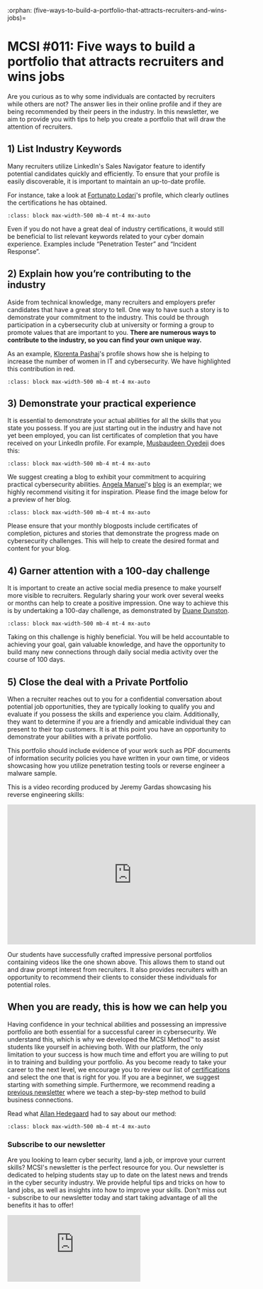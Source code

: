 :orphan:
(five-ways-to-build-a-portfolio-that-attracts-recruiters-and-wins-jobs)=

# MCSI #011: Five ways to build a portfolio that attracts recruiters and wins jobs

Are you curious as to why some individuals are contacted by recruiters while others are not? The answer lies in their online profile and if they are being recommended by their peers in the industry. In this newsletter, we aim to provide you with tips to help you create a portfolio that will draw the attention of recruiters.

## 1) List Industry Keywords

Many recruiters utilize LinkedIn's Sales Navigator feature to identify potential candidates quickly and efficiently. To ensure that your profile is easily discoverable, it is important to maintain an up-to-date profile.

For instance, take a look at [Fortunato Lodari](https://www.linkedin.com/in/foxlox/)'s profile, which clearly outlines the certifications he has obtained.

```{thumbnail} ../images/newsletter/2023-011-foxlox.jpg
:class: block max-width-500 mb-4 mt-4 mx-auto
```

Even if you do not have a great deal of industry certifications, it would still be beneficial to list relevant keywords related to your cyber domain experience. Examples include “Penetration Tester” and “Incident Response”.

## 2) Explain how you’re contributing to the industry

Aside from technical knowledge, many recruiters and employers prefer candidates that have a great story to tell. One way to have such a story is to demonstrate your commitment to the industry. This could be through participation in a cybersecurity club at university or forming a group to promote values that are important to you. **There are numerous ways to contribute to the industry, so you can find your own unique way.**

As an example, [Klorenta Pashaj](https://www.linkedin.com/in/klorentajanushi/)'s profile shows how she is helping to increase the number of women in IT and cybersecurity. We have highlighted this contribution in red.

```{thumbnail} ../images/newsletter/2023-011-klorenta-pashaj.png
:class: block max-width-500 mb-4 mt-4 mx-auto
```

## 3) Demonstrate your practical experience

It is essential to demonstrate your actual abilities for all the skills that you state you possess. If you are just starting out in the industry and have not yet been employed, you can list certificates of completion that you have received on your LinkedIn profile. For example, [Musbaudeen Oyedeji](https://www.linkedin.com/in/musbaudeen-oye/) does this:

```{thumbnail} ../images/newsletter/2023-011-musbaudeen-oye.jpg
:class: block max-width-500 mb-4 mt-4 mx-auto
```

We suggest creating a blog to exhibit your commitment to acquiring practical cybersecurity abilities. [Angela Manuel](https://www.linkedin.com/in/angelamanuel/)'s [blog](https://www.learninglogs.ca/blog/moss-cyber-security-institute-2022-08-progress-update) is an exemplar; we highly recommend visiting it for inspiration. Please find the image below for a preview of her blog.

```{thumbnail} ../images/newsletter/2023-011-angela-manuel.png
:class: block max-width-500 mb-4 mt-4 mx-auto
```

Please ensure that your monthly blogposts include certificates of completion, pictures and stories that demonstrate the progress made on cybersecurity challenges. This will help to create the desired format and content for your blog.

## 4) Garner attention with a 100-day challenge

It is important to create an active social media presence to make yourself more visible to recruiters. Regularly sharing your work over several weeks or months can help to create a positive impression. One way to achieve this is by undertaking a 100-day challenge, as demonstrated by [Duane Dunston](https://www.linkedin.com/in/duane-dunston-67a151195/).

```{thumbnail} ../images/newsletter/2023-011-duane-dunston.jpg
:class: block max-width-500 mb-4 mt-4 mx-auto
```

Taking on this challenge is highly beneficial. You will be held accountable to achieving your goal, gain valuable knowledge, and have the opportunity to build many new connections through daily social media activity over the course of 100 days.

## 5) Close the deal with a Private Portfolio

When a recruiter reaches out to you for a confidential conversation about potential job opportunities, they are typically looking to qualify you and evaluate if you possess the skills and experience you claim. Additionally, they want to determine if you are a friendly and amicable individual they can present to their top customers. It is at this point you have an opportunity to demonstrate your abilities with a private portfolio.

This portfolio should include evidence of your work such as PDF documents of information security policies you have written in your own time, or videos showcasing how you utilize penetration testing tools or reverse engineer a malware sample.

This is a video recording produced by Jeremy Gardas showcasing his reverse engineering skills:

<iframe class="block mb-3 mx-auto" width="560" height="315" src="https://www.youtube.com/embed/RHF-F_rwC7M" title="YouTube video player" frameborder="0" allow="accelerometer; autoplay; clipboard-write; encrypted-media; gyroscope; picture-in-picture" allowfullscreen></iframe>

Our students have successfully crafted impressive personal portfolios containing videos like the one shown above. This allows them to stand out and draw prompt interest from recruiters. It also provides recruiters with an opportunity to recommend their clients to consider these individuals for potential roles.

## When you are ready, this is how we can help you

Having confidence in your technical abilities and possessing an impressive portfolio are both essential for a successful career in cybersecurity. We understand this, which is why we developed the MCSI Method™ to assist students like yourself in achieving both. With our platform, the only limitation to your success is how much time and effort you are willing to put in to training and building your portfolio. As you become ready to take your career to the next level, we encourage you to review our list of [certifications](https://www.mosse-institute.com/certifications.html) and select the one that is right for you. If you are a beginner, we suggest starting with something simple. Furthermore, we recommend reading a [previous newsletter](https://library.mosse-institute.com/newsletter/2023-02-learn-how-to-create-business-connections-and-access-unlimited-opportunities.html) where we teach a step-by-step method to build business connections.

Read what [Allan Hedegaard](https://www.linkedin.com/in/allan-hedegaard-1929b23/) had to say about our method:

```{thumbnail} ../images/newsletter/2023-011-allan-hedegaard.png
:class: block max-width-500 mb-4 mt-4 mx-auto
```

### Subscribe to our newsletter

Are you looking to learn cyber security, land a job, or improve your current skills? MCSI's newsletter is the perfect resource for you. Our newsletter is dedicated to helping students stay up to date on the latest news and trends in the cyber security industry. We provide helpful tips and tricks on how to land jobs, as well as insights into how to improve your skills. Don't miss out - subscribe to our newsletter today and start taking advantage of all the benefits it has to offer!

<iframe src="https://newsletter.mosse-institute.com/embed" style="background:white;" frameborder="0" scrolling="no"></iframe>